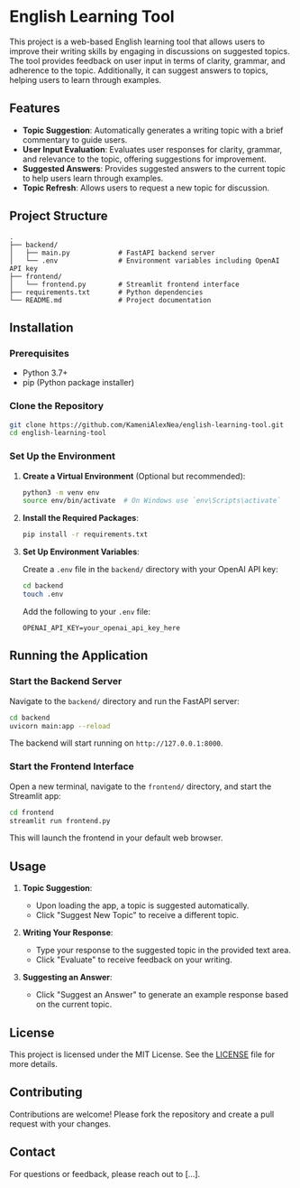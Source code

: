 # English Learning Tool

This project is a web-based English learning tool that allows users to improve their writing skills by engaging in discussions on suggested topics. The tool provides feedback on user input in terms of clarity, grammar, and adherence to the topic. Additionally, it can suggest answers to topics, helping users to learn through examples.

## Features

- **Topic Suggestion**: Automatically generates a writing topic with a brief commentary to guide users.
- **User Input Evaluation**: Evaluates user responses for clarity, grammar, and relevance to the topic, offering suggestions for improvement.
- **Suggested Answers**: Provides suggested answers to the current topic to help users learn through examples.
- **Topic Refresh**: Allows users to request a new topic for discussion.

## Project Structure

```
.
├── backend/
│   ├── main.py            # FastAPI backend server
│   └── .env               # Environment variables including OpenAI API key
├── frontend/
│   └── frontend.py        # Streamlit frontend interface
├── requirements.txt       # Python dependencies
└── README.md              # Project documentation
```

## Installation

### Prerequisites

- Python 3.7+
- pip (Python package installer)

### Clone the Repository

```bash
git clone https://github.com/KameniAlexNea/english-learning-tool.git
cd english-learning-tool
```

### Set Up the Environment

1. **Create a Virtual Environment** (Optional but recommended):

   ```bash
   python3 -m venv env
   source env/bin/activate  # On Windows use `env\Scripts\activate`
   ```
2. **Install the Required Packages**:

   ```bash
   pip install -r requirements.txt
   ```
3. **Set Up Environment Variables**:

   Create a `.env` file in the `backend/` directory with your OpenAI API key:

   ```bash
   cd backend
   touch .env
   ```

   Add the following to your `.env` file:

   ```env
   OPENAI_API_KEY=your_openai_api_key_here
   ```

## Running the Application

### Start the Backend Server

Navigate to the `backend/` directory and run the FastAPI server:

```bash
cd backend
uvicorn main:app --reload
```

The backend will start running on `http://127.0.0.1:8000`.

### Start the Frontend Interface

Open a new terminal, navigate to the `frontend/` directory, and start the Streamlit app:

```bash
cd frontend
streamlit run frontend.py
```

This will launch the frontend in your default web browser.

## Usage

1. **Topic Suggestion**:

   - Upon loading the app, a topic is suggested automatically.
   - Click "Suggest New Topic" to receive a different topic.
2. **Writing Your Response**:

   - Type your response to the suggested topic in the provided text area.
   - Click "Evaluate" to receive feedback on your writing.
3. **Suggesting an Answer**:

   - Click "Suggest an Answer" to generate an example response based on the current topic.

## License

This project is licensed under the MIT License. See the [LICENSE](LICENSE) file for more details.

## Contributing

Contributions are welcome! Please fork the repository and create a pull request with your changes.

## Contact

For questions or feedback, please reach out to [...].
